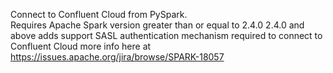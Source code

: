 Connect to Confluent Cloud from PySpark.                                                                                                                            
Requires Apache Spark version greater than or equal to 2.4.0
2.4.0 and above adds support SASL authentication mechanism required to connect to Confluent Cloud
more info here at https://issues.apache.org/jira/browse/SPARK-18057 
